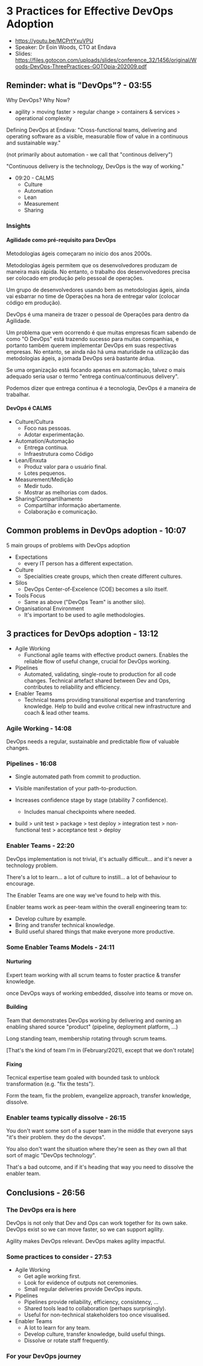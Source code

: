 # 3 Practices for Effective DevOps Adoption

- <https://youtu.be/MCPrtYxuVPU>
- Speaker: Dr Eoin Woods, CTO at Endava
- Slides: <https://files.gotocon.com/uploads/slides/conference_32/1456/original/Woods-DevOps-ThreePractices-GOTOpia-202009.pdf>


## Reminder: what is "DevOps"? - 03:55

Why DevOps? Why Now?

- agility > moving faster > regular change > containers & services > operational complexity

Defining DevOps at Endava: "Cross-functional teams, delivering and operating software as a visible, measurable flow of value in a continuous and sustainable way."

(not primarily about automation - we call that "continous delivery")

"Continuous delivery is the technology, DevOps is the way of working."

- 09:20 - CALMS
    - Culture
    - Automation
    - Lean
    - Measurement
    - Sharing


### Insights

#### Agilidade como pré-requisito para DevOps

Metodologias ágeis começaram no início dos anos 2000s.

Metodologias ágeis permitem que os desenvolvedores produzam de maneira mais rápida. No entanto, o trabalho dos desenvolvedores precisa ser colocado em produção pelo pessoal de operações.

Um grupo de desenvolvedores usando bem as metodologias ágeis, ainda vai esbarrar no time de Operações na hora de entregar valor (colocar código em produção).

DevOps é uma maneira de trazer o pessoal de Operações para dentro da Agilidade.

Um problema que vem ocorrendo é que muitas empresas ficam sabendo de como "O DevOps" está trazendo sucesso para muitas companhias, e portanto também querem implementar DevOps em suas respectivas empresas. No entanto, se ainda não há uma maturidade na utilização das metodologias ágeis, a jornada DevOps será bastante árdua.

Se uma organização está focando apenas em automação, talvez o mais adequado seria usar o termo "entrega contínua/continuous delivery".

Podemos dizer que entrega contínua é a tecnologia, DevOps é a maneira de trabalhar.


#### DevOps é CALMS

- Culture/Cultura
    - Foco nas pessoas.
    - Adotar experimentação.
- Automation/Automação
    - Entrega contínua.
    - Infraestrutura como Código
- Lean/Enxuta
    - Produz valor para o usuário final.
    - Lotes pequenos.
- Measurement/Medição
    - Medir tudo.
    - Mostrar as melhorias com dados.
- Sharing/Compartilhamento
    - Compartilhar informação abertamente.
    - Colaboração e comunicação.



## Common problems in DevOps adoption - 10:07

5 main groups of problems with DevOps adoption

- Expectations
    - every IT person has a different expectation.
- Culture
    - Specialities create groups, which then create different cultures.
- Silos
    - DevOps Center-of-Excelence (COE) becomes a silo itself.
- Tools Focus
    - Same as above ("DevOps Team" is another silo).
- Organisational Environment
    - It's important to be used to agile methodologies.



## 3 practices for DevOps adoption - 13:12

- Agile Working
    - Functional agile teams with effective product owners. Enables the reliable flow of useful change, crucial for DevOps working.
- Pipelines
    - Automated, validating, single-route to production for all code changes. Technical artefact shared between Dev and Ops, contributes to reliability and efficiency.
- Enabler Teams
    - Technical teams providing transitional expertise and transferring knowledge. Help to build and evolve critical new infrastructure and coach & lead other teams.


### Agile Working - 14:08

DevOps needs a regular, sustainable and predictable flow of valuable changes.


### Pipelines - 16:08

- Single automated path from commit to production.

- Visible manifestation of your path-to-production.

- Increases confidence stage by stage (stability 7 confidence).
    - Includes manual checkpoints where needed.

- build > unit test > package > test deploy > integration test > non-functional test > acceptance test > deploy


### Enabler Teams - 22:20

DevOps implementation is not trivial, it's actually difficult... and it's never a technology problem.

There's a lot to learn... a lot of culture to instill... a lot of behaviour to encourage.

The Enabler Teams are one way we've found to help with this.

Enabler teams work as peer-team within the overall engineering team to:

- Develop culture by example.
- Bring and transfer technical knowledge.
- Build useful shared things that make everyone more productive.

### Some Enabler Teams Models - 24:11

#### Nurturing

Expert team working with all scrum teams to foster practice & transfer knowledge.

once DevOps ways of working embedded, dissolve into teams or move on.


#### Building

Team that demonstrates DevOps working by delivering and owning an enabling shared source "product" (pipeline, deployment platform, ...)

Long standing team, membership rotating through scrum teams.

[That's the kind of team I'm in (February/2021), except that we don't rotate]

#### Fixing

Tecnical expertise team goaled with bounded task to unblock transformation (e.g. "fix the tests").

Form the team, fix the problem, evangelize approach, transfer knowledge, dissolve.


### Enabler teams typically dissolve - 26:15

You don't want some sort of a super team in the middle that everyone says "it's their problem. they do the devops".

You also don't want the situation where they're seen as they own all that sort of magic "DevOps technology".

That's a bad outcome, and if it's heading that way you need to dissolve the enabler team.


## Conclusions - 26:56

### The DevOps era is here

DevOps is not only that Dev and Ops can work together for its own sake. DevOps exist so we can move faster, so we can support agility.

Agility makes DevOps relevant. DevOps makes agility impactful.


### Some practices to consider - 27:53

- Agile Working
    - Get agile working first.
    - Look for evidence of outputs not ceremonies.
    - Small regular deliveries provide DevOps inputs.
- Pipelines
    - Pipelines provide reliability, efficiency, consistency, ...
    - Shared tools lead to collaboration (perhaps surprisingly).
    - Useful for non-technical stakeholders too once visualised.
- Enabler Teams
    - A lot to learn for any team.
    - Develop culture, transfer knowledge, build useful things.
    - Dissolve or rotate staff frequently.

### For your DevOps journey


